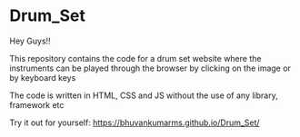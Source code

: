 # Drum_Set
Hey Guys!! 

This repository contains the code for a drum set website where the instruments can be played through the browser by clicking on the image or by keyboard keys

The code is written in HTML, CSS and JS without the use of any library, framework etc

Try it out for yourself:
https://bhuvankumarms.github.io/Drum_Set/
